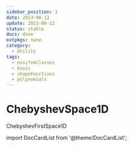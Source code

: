 ```yaml
---
sidebar_position: 1
date: 2023-06-12
update: 2023-06-12
status: stable
docs: done
extpkgs: none
category:
  - Utility
tags:
  - easifemClasses
  - basis
  - shapeFunctions
  - polynomials
---
```


# ChebyshevSpace1D

<span class="badge badge--primary"> ChebyshevFirstSpace1D </span>

import DocCardList from '@theme/DocCardList';

<DocCardList />
